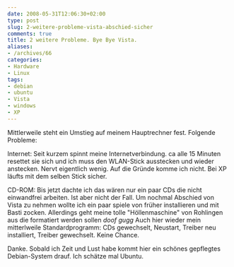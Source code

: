```yaml
---
date: 2008-05-31T12:06:30+02:00
type: post
slug: 2-weitere-probleme-vista-abschied-sicher
comments: true
title: 2 weitere Probleme. Bye Bye Vista.
aliases:
- /archives/66
categories:
- Hardware
- Linux
tags:
- debian
- ubuntu
- Vista
- windows
- XP
---
```


Mittlerweile steht ein Umstieg auf meinem Hauptrechner fest. Folgende Probleme:

Internet: Seit kurzem spinnt meine Internetverbindung. ca alle 15 Minuten resettet sie sich und ich muss den WLAN-Stick ausstecken und wieder anstecken. Nervt eigentlich wenig. Auf die Gründe komme ich nicht. Bei XP läufts mit dem selben Stick sicher.

CD-ROM: Bis jetzt dachte ich das wären nur ein paar CDs die nicht einwandfrei arbeiten. Ist aber nicht der Fall. Um nochmal Abschied von Vista zu nehmen wollte ich ein paar spiele von früher installieren und mit Basti zocken. Allerdings geht meine tolle "Höllenmaschine" von Rohlingen aus die formatiert werden sollen *doof gugg* Auch hier wieder mein mitterlweile Standardprogramm: CDs gewechselt, Neustart, Treiber neu installiert, Treiber gewechselt. Keine Chance.

Danke. Sobald ich Zeit und Lust habe kommt hier ein schönes gepflegtes Debian-System drauf. Ich schätze mal Ubuntu.
